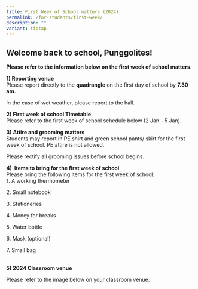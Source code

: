 ```yaml
---
title: First Week of School matters (2024)
permalink: /for-students/first-week/
description: ""
variant: tiptap
---
```

<h2><strong>Welcome back to school, Punggolites!</strong></h2><p><strong>Please refer to the information below on the first week of school matters.</strong></p><p><strong>1) Reporting venue</strong><br>Please report directly to the <strong>quadrangle</strong> on the first day of school by <strong>7.30 am.</strong></p><p>In the case of wet weather, please report to the hall.</p><p><strong>2) First week of school Timetable</strong><br>Please refer to the first week of school schedule below (2 Jan - 5 Jan).</p><p></p><p><strong>3) Attire and grooming matters</strong><br>Students may report in PE shirt and green school pants/ skirt for the first week of school. PE attire is not allowed.</p><p>Please rectify all grooming issues before school begins.</p><p><strong>4) &nbsp;Items to bring for the first week of school</strong><br>Please bring the following items for the first week of school:<br>1.&nbsp;A working thermometer</p><p>2. Small notebook</p><p>3. Stationeries</p><p>4. Money for breaks</p><p>5. Water bottle</p><p>6. Mask (optional)</p><p>7. Small bag</p><p><br><strong>5) 2024 Classroom venue</strong></p><p>Please refer to the image below on your classroom venue.</p><p></p>